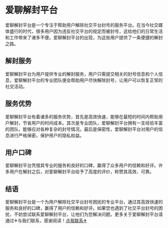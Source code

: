 # 爱聊解封平台

爱聊解封平台是一个专注于帮助用户解除社交平台封号的服务平台。在当今社交媒体盛行的时代，很多用户因为违反社交平台的规定而被封号，这给他们的日常生活和工作带来了诸多不便。爱聊解封平台的出现，为这些用户提供了一条便捷的解封之路。

## 解封服务

爱聊解封平台为用户提供专业的解封服务，用户只需提交相关的封号信息和个人信息，爱聊解封平台的专业团队便会帮助用户尽快解除封号，让用户可以恢复正常的社交活动。

## 服务优势

爱聊解封平台有着诸多的服务优势，首先是高效快速，能够在最短的时间内帮助用户解封，节省用户的时间成本。其次是专业团队，爱聊解封平台拥有一支经验丰富的团队，能够应对各种复杂的封号情况。最后是保密性，爱聊解封平台对用户的信息进行严格保密，保护用户的隐私权益。

## 用户口碑

爱聊解封平台凭借其专业的服务和良好的口碑，赢得了众多用户的信赖和好评。许多用户在解封之后，对爱聊解封平台给予了高度的评价，称赞其高效、可靠。

## 结语

爱聊解封平台是一个为用户解除社交平台封号困扰的专业平台，通过其高效快速的服务和良好的口碑，赢得了用户的信赖和好评。如果您也遇到了社交平台封号的困扰，不妨尝试联系爱聊解封平台，让他们为您解决问题。更多关于爱聊解封平台请通过✈与我们联系，感谢阅读！[点我联系✈](https://docs.k02.cc)